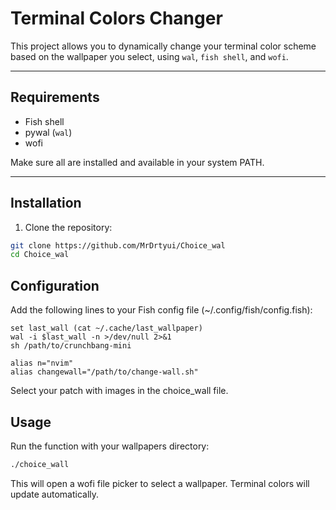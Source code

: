# Terminal Colors Changer

This project allows you to dynamically change your terminal color scheme based on the wallpaper you select, using `wal`, `fish shell`, and `wofi`.

---

## Requirements

- Fish shell  
- pywal (`wal`)  
- wofi  

Make sure all are installed and available in your system PATH.

---

## Installation

1. Clone the repository:

```bash
git clone https://github.com/MrDrtyui/Choice_wal
cd Choice_wal
```

## Configuration

Add the following lines to your Fish config file (~/.config/fish/config.fish):

```fish
set last_wall (cat ~/.cache/last_wallpaper)
wal -i $last_wall -n >/dev/null 2>&1
sh /path/to/crunchbang-mini

alias n="nvim"
alias changewall="/path/to/change-wall.sh"
```

Select your patch with images in the choice_wall file.

## Usage

Run the function with your wallpapers directory:

```bash
./choice_wall
```

This will open a wofi file picker to select a wallpaper. Terminal colors will update automatically.

